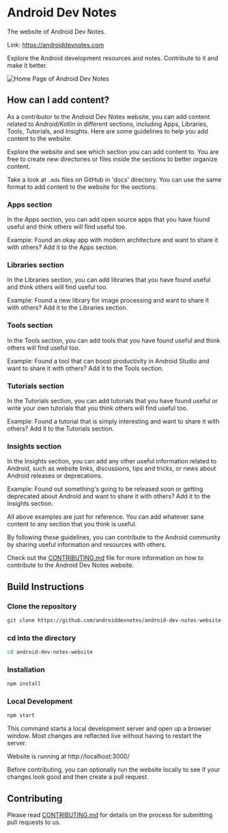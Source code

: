 # Android Dev Notes

The website of Android Dev Notes.

Link: https://androiddevnotes.com

Explore the Android development resources and notes. Contribute to it and make it better.

![Home Page of Android Dev Notes](https://storage.androiddevnotes.com/api/raw/?path=/assets/3/4x1.png)

## How can I add content?

As a contributor to the Android Dev Notes website, you can add content related to Android/Kotlin in different sections, including Apps, Libraries, Tools, Tutorials, and Insights. Here are some guidelines to help you add content to the website:

Explore the website and see which section you can add content to. You are free to create new directories or files inside the sections to better organize content.

Take a look at `.mdx` files on GitHub in 'docs' directory. You can use the same format to add content to the website for the sections.

### Apps section

In the Apps section, you can add open source apps that you have found useful and think others will find useful too.

Example: Found an okay app with modern architecture and want to share it with others? Add it to the Apps section.

### Libraries section

In the Libraries section, you can add libraries that you have found useful and think others will find useful too.

Example: Found a new library for image processing and want to share it with others? Add it to the Libraries section.

### Tools section

In the Tools section, you can add tools that you have found useful and think others will find useful too.

Example: Found a tool that can boost productivity in Android Studio and want to share it with others? Add it to the Tools section.

### Tutorials section

In the Tutorials section, you can add tutorials that you have found useful or write your own tutorials that you think others will find useful too.

Example: Found a tutorial that is simply interesting and want to share it with others? Add it to the Tutorials section.

### Insights section

In the Insights section, you can add any other useful information related to Android, such as website links, discussions, tips and tricks, or news about Android releases or deprecations.

Example: Found out something's going to be released soon or getting deprecated about Android and want to share it with others? Add it to the Insights section.

All above examples are just for reference. You can add whatever sane content to any section that you think is useful.

By following these guidelines, you can contribute to the Android community by sharing useful information and resources with others.

Check out the [CONTRIBUTING.md](CONTRIBUTING.md) file for more information on how to contribute to the Android Dev Notes website.

## Build Instructions

### Clone the repository

```bash
git clone https://github.com/androiddevnotes/android-dev-notes-website
```

### cd into the directory

```bash
cd android-dev-notes-website
```

### Installation

```bash
npm install
```

### Local Development

```bash
npm start
```

This command starts a local development server and open up a browser window. Most changes are reflected live without having to restart the server.

Website is running at http://localhost:3000/

Before contributing, you can optionally run the website locally to see if your changes look good and then create a pull request.

## Contributing

Please read [CONTRIBUTING.md](CONTRIBUTING.md) for details on the process for submitting pull requests to us.